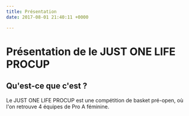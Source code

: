 ```yaml
---
title: Présentation
date: 2017-08-01 21:40:11 +0000

---
```



# Présentation de le JUST ONE LIFE PROCUP

## Qu'est-ce que c'est ?

Le JUST ONE LIFE PROCUP est une compétition de basket pré-open, où l'on retrouve 4 équipes de Pro A féminine.